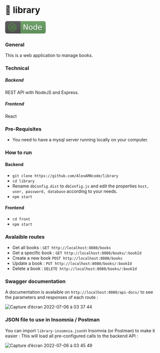 # :book: library


![This is an image](https://github.com/aleen42/badges/raw/master/src/node.svg)

### General
This is a web application to manage books.

### Technical
##### Backend
REST API with NodeJS and Express.

##### Frontend
React

### Pre-Requisites
- You need to have a mysql server running locally on your computer.

### How to run
#### Backend
- `git clone https://github.com/AlexARNcode/library`
- `cd library`
- Rename `dbConfig.dist` to `dbConfig.js` and edit the properties `host, user, password, database` according to your needs.
- `npm start`

#### Frontend
- `cd front`
- `npm start`

### Avalaible routes
- Get all books : `GET http://localhost:8080/books`
- Get a specific book : `GET http://localhost:8080/books/:bookId`
- Create a new book  `POST http://localhost:8080/books`
- Update a book : `PUT http://localhost:8080/books/:bookId`
- Delete a book : `DELETE http://localhost:8080/books/:bookId`

### Swagger documentation
A documentation is avalaible on `http://localhost:8080/api-docs/` to see the parameters and responses of each route : 

![Capture d’écran 2022-07-06 à 03 37 44](https://user-images.githubusercontent.com/53975649/177449252-aab4eae8-4ca4-4005-910d-66054bab4c7e.png)

### JSON file to use in Insomnia / Postman

You can import `library-insomnia.json`in Insomnia (or Postman) to make it easier : This will load all pre-configured calls to the backend API : 

![Capture d’écran 2022-07-06 à 03 45 49](https://user-images.githubusercontent.com/53975649/177449479-67abe18b-72ce-4c75-b56b-6a6d0d865001.png)

